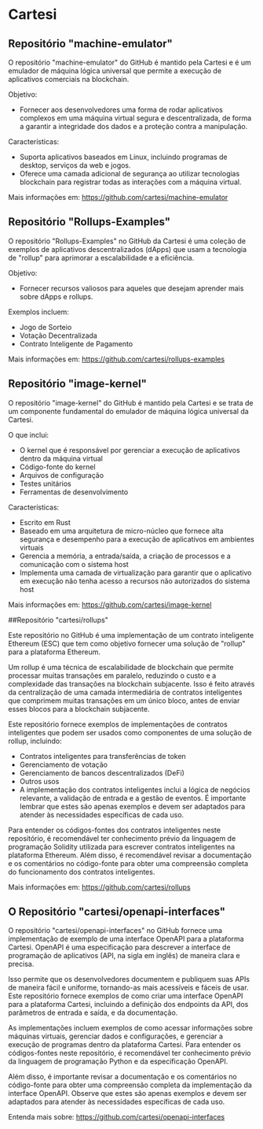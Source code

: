 # Cartesi

## Repositório "machine-emulator"
O repositório "machine-emulator" do GitHub é mantido pela Cartesi e é um emulador de máquina lógica universal que permite a execução de aplicativos comerciais na blockchain. 

Objetivo:
- Fornecer aos desenvolvedores uma forma de rodar aplicativos complexos em uma máquina virtual segura e descentralizada, de forma a garantir a integridade dos dados e a proteção contra a manipulação.

Características:
- Suporta aplicativos baseados em Linux, incluindo programas de desktop, serviços da web e jogos.
- Oferece uma camada adicional de segurança ao utilizar tecnologias blockchain para registrar todas as interações com a máquina virtual.

Mais informações em: https://github.com/cartesi/machine-emulator

## Repositório "Rollups-Examples"
O repositório "Rollups-Examples" no GitHub da Cartesi é uma coleção de exemplos de aplicativos descentralizados (dApps) que usam a tecnologia de "rollup" para aprimorar a escalabilidade e a eficiência. 

Objetivo:
- Fornecer recursos valiosos para aqueles que desejam aprender mais sobre dApps e rollups.

Exemplos incluem:
- Jogo de Sorteio
- Votação Decentralizada
- Contrato Inteligente de Pagamento

Mais informações em: https://github.com/cartesi/rollups-examples

## Repositório "image-kernel"
O repositório "image-kernel" do GitHub é mantido pela Cartesi e se trata de um componente fundamental do emulador de máquina lógica universal da Cartesi. 

O que inclui:
- O kernel que é responsável por gerenciar a execução de aplicativos dentro da máquina virtual
- Código-fonte do kernel
- Arquivos de configuração
- Testes unitários
- Ferramentas de desenvolvimento

Características:
- Escrito em Rust
- Baseado em uma arquitetura de micro-núcleo que fornece alta segurança e desempenho para a execução de aplicativos em ambientes virtuais
- Gerencia a memória, a entrada/saída, a criação de processos e a comunicação com o sistema host
- Implementa uma camada de virtualização para garantir que o aplicativo em execução não tenha acesso a recursos não autorizados do sistema host

Mais informações em: https://github.com/cartesi/image-kernel

##Repositório "cartesi/rollups" 

Este repositório no GitHub é uma implementação de um contrato inteligente Ethereum (ESC) que tem como objetivo fornecer uma solução de "rollup" para a plataforma Ethereum.

Um rollup é uma técnica de escalabilidade de blockchain que permite processar muitas transações em paralelo, reduzindo o custo e a complexidade das transações na blockchain subjacente. Isso é feito através da centralização de uma camada intermediária de contratos inteligentes que comprimem muitas transações em um único bloco, antes de enviar esses blocos para a blockchain subjacente.

Este repositório fornece exemplos de implementações de contratos inteligentes que podem ser usados como componentes de uma solução de rollup, incluindo:

- Contratos inteligentes para transferências de token
- Gerenciamento de votação
- Gerenciamento de bancos descentralizados (DeFi)
- Outros usos
- A implementação dos contratos inteligentes inclui a lógica de negócios relevante, a validação de entrada e a gestão de eventos. É importante lembrar que estes são apenas exemplos e devem ser adaptados para atender às necessidades específicas de cada uso.

Para entender os códigos-fontes dos contratos inteligentes neste repositório, é recomendável ter conhecimento prévio da linguagem de programação Solidity utilizada para escrever contratos inteligentes na plataforma Ethereum. Além disso, é recomendável revisar a documentação e os comentários no código-fonte para obter uma compreensão completa do funcionamento dos contratos inteligentes.

Mais informações em: https://github.com/cartesi/rollups

## O Repositório "cartesi/openapi-interfaces"

O repositório "cartesi/openapi-interfaces" no GitHub fornece uma implementação de exemplo de uma interface OpenAPI para a plataforma Cartesi. OpenAPI é uma especificação para descrever a interface de programação de aplicativos (API, na sigla em inglês) de maneira clara e precisa. 

Isso permite que os desenvolvedores documentem e publiquem suas APIs de maneira fácil e uniforme, tornando-as mais acessíveis e fáceis de usar. Este repositório fornece exemplos de como criar uma interface OpenAPI para a plataforma Cartesi, incluindo a definição dos endpoints da API, dos parâmetros de entrada e saída, e da documentação. 

As implementações incluem exemplos de como acessar informações sobre máquinas virtuais, gerenciar dados e configurações, e gerenciar a execução de programas dentro da plataforma Cartesi. Para entender os códigos-fontes neste repositório, é recomendável ter conhecimento prévio da linguagem de programação Python e da especificação OpenAPI. 

Além disso, é importante revisar a documentação e os comentários no código-fonte para obter uma compreensão completa da implementação da interface OpenAPI. Observe que estes são apenas exemplos e devem ser adaptados para atender às necessidades específicas de cada uso.

Entenda mais sobre: https://github.com/cartesi/openapi-interfaces

